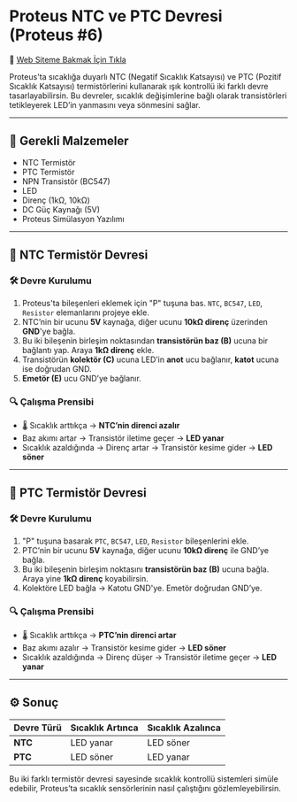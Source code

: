 # Proteus NTC ve PTC Devresi (Proteus #6)


🔗 [Web Siteme Bakmak İçin Tıkla](https://www.hakkiharmankaya.com/)

Proteus'ta sıcaklığa duyarlı NTC (Negatif Sıcaklık Katsayısı) ve PTC (Pozitif Sıcaklık Katsayısı) termistörlerini kullanarak ışık kontrollü iki farklı devre tasarlayabilirsin. Bu devreler, sıcaklık değişimlerine bağlı olarak transistörleri tetikleyerek LED’in yanmasını veya sönmesini sağlar.

---

## 🔧 Gerekli Malzemeler

- NTC Termistör  
- PTC Termistör  
- NPN Transistör (BC547)  
- LED  
- Direnç (1kΩ, 10kΩ)  
- DC Güç Kaynağı (5V)  
- Proteus Simülasyon Yazılımı

---

## 🔬 NTC Termistör Devresi

### 🛠️ Devre Kurulumu

1. Proteus'ta bileşenleri eklemek için "P" tuşuna bas. `NTC`, `BC547`, `LED`, `Resistor` elemanlarını projeye ekle.
2. NTC’nin bir ucunu **5V** kaynağa, diğer ucunu **10kΩ direnç** üzerinden **GND**'ye bağla.
3. Bu iki bileşenin birleşim noktasından **transistörün baz (B)** ucuna bir bağlantı yap. Araya **1kΩ direnç** ekle.
4. Transistörün **kolektör (C)** ucuna LED’in **anot** ucu bağlanır, **katot** ucuna ise doğrudan GND.
5. **Emetör (E)** ucu GND’ye bağlanır.

### 🔍 Çalışma Prensibi

- 🌡️ Sıcaklık arttıkça → **NTC’nin direnci azalır**  
- Baz akımı artar → Transistör iletime geçer → **LED yanar**  
- Sıcaklık azaldığında → Direnç artar → Transistör kesime gider → **LED söner**

---

## 🔬 PTC Termistör Devresi

### 🛠️ Devre Kurulumu

1. "P" tuşuna basarak `PTC`, `BC547`, `LED`, `Resistor` bileşenlerini ekle.
2. PTC’nin bir ucunu **5V** kaynağa, diğer ucunu **10kΩ direnç** ile GND’ye bağla.
3. Bu iki bileşenin birleşim noktasını **transistörün baz (B)** ucuna bağla. Araya yine **1kΩ direnç** koyabilirsin.
4. Kolektöre LED bağla → Katotu GND'ye. Emetör doğrudan GND’ye.

### 🔍 Çalışma Prensibi

- 🌡️ Sıcaklık arttıkça → **PTC’nin direnci artar**  
- Baz akımı azalır → Transistör kesime gider → **LED söner**  
- Sıcaklık azaldığında → Direnç düşer → Transistör iletime geçer → **LED yanar**

---

## ⚙️ Sonuç

| Devre Türü  | Sıcaklık Artınca | Sıcaklık Azalınca |
|-------------|------------------|--------------------|
| **NTC**     | LED yanar        | LED söner          |
| **PTC**     | LED söner        | LED yanar          |

Bu iki farklı termistör devresi sayesinde sıcaklık kontrollü sistemleri simüle edebilir, Proteus’ta sıcaklık sensörlerinin nasıl çalıştığını gözlemleyebilirsin.

